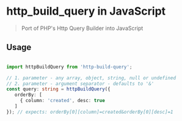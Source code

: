 # http_build_query in JavaScript 

> Port of PHP's Http Query Builder into JavaScript

## Usage

```ts

import httpBuildQuery from 'http-build-query';

// 1. parameter - any array, object, string, null or undefined
// 2. parameter - argument separator - defaults to '&'
const query: string = httpBuildQuery({ 
   orderBy: [
     { column: 'created', desc: true
   ]
}); // expects: orderBy[0][column]=created&orderBy[0][desc]=1

```
